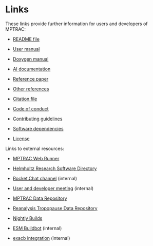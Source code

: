 # Links

These links provide further information for users and developers of MPTRAC:

* [README file](https://github.com/slcs-jsc/mptrac/blob/master/README.md)

* [User manual](https://slcs-jsc.github.io/mptrac)

* [Doxygen manual](https://slcs-jsc.github.io/mptrac/doxygen)

* [AI documentation](https://www.deepwiki.com/slcs-jsc/mptrac)

* [Reference paper](https://doi.org/10.5194/gmd-15-2731-2022)

* [Other references](https://slcs-jsc.github.io/mptrac/references)

* [Citation file](https://github.com/slcs-jsc/mptrac/blob/master/CITATION.cff)

* [Code of conduct](https://github.com/slcs-jsc/mptrac/blob/master/CODE_OF_CONDUCT.md)

* [Contributing guidelines](https://github.com/slcs-jsc/mptrac/blob/master/CONTRIBUTING.md)

* [Software dependencies](https://github.com/slcs-jsc/mptrac/blob/master/DEPENDENCIES.md)

* [License](https://github.com/slcs-jsc/mptrac/blob/master/COPYING)

Links to external resources:

* [MPTRAC Web Runner](https://mptrac.jsc.fz-juelich.de)

* [Helmholtz Research Software Directory](https://helmholtz.software/software/mptrac)

* [Rocket.Chat channel](https://chat.fz-juelich.de/channel/mptrac) (internal)

* [User and developer meeting](https://iffmd.fz-juelich.de/s/7EQXSZTDy#) (internal)

* [MPTRAC Data Repository](https://datapub.fz-juelich.de/slcs/mptrac)

* [Reanalysis Tropopause Data Repository](https://datapub.fz-juelich.de/slcs/tropopause)

* [Nightly Builds](https://datapub.fz-juelich.de/slcs/mptrac/nightly_builds)

* [ESM Buildbot](https://esm-buildbot.fz-juelich.de) (internal)

* [exacb integration](https://gitlab.jsc.fz-juelich.de/jureap/projects/mptrac) (internal)
